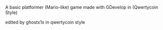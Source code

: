 A basic platformer (Mario-like) game made with GDevelop in (Qwertycoin Style)

edited by ghostx1x in qwertycoin style
